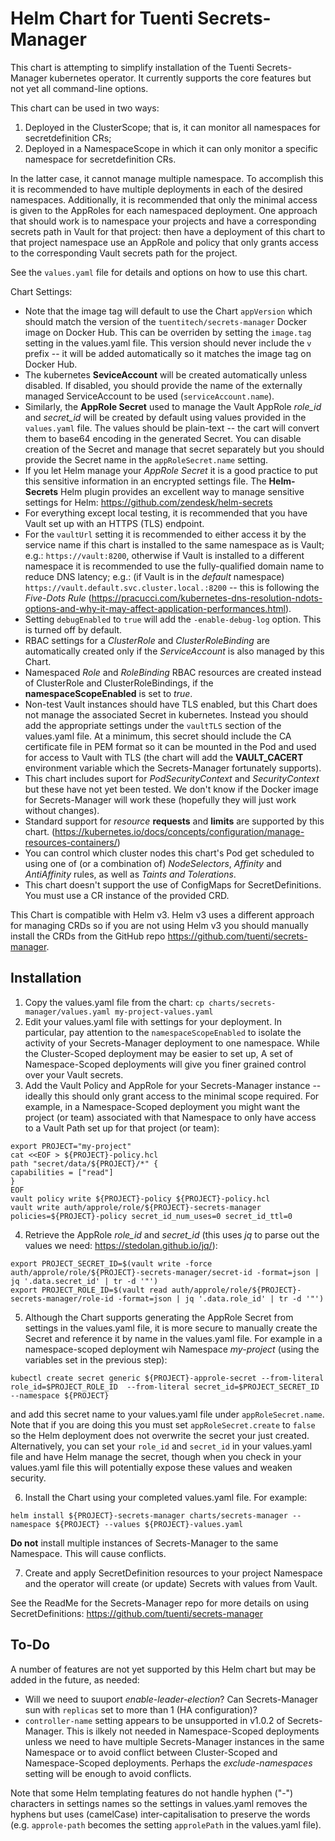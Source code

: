 Helm Chart for Tuenti Secrets-Manager
=====================================

This chart is attempting to simplify installation of the Tuenti Secrets-Manager kubernetes operator.  It currently supports the core features but not yet all command-line options.

This chart can be used in two ways:
   1) Deployed in the ClusterScope; that is, it can monitor all namespaces for secretdefinition CRs;
   2) Deployed in a NamespaceScope in which it can only monitor a specific namespace for secretdefinition CRs.

In the latter case, it cannot manage multiple namespace.  To accomplish this it is recommended to have multiple deployments in each of the desired namespaces.  Additionally, it is recommended that only the minimal access is given to the AppRoles for each namespaced deployment.  One approach that should work is to namespace your projects and have a corresponding secrets path in Vault for that project: then have a deployment of this chart to that project namespace use an AppRole and policy that only grants access to the corresponding Vault secrets path for the project.

See the `values.yaml` file for details and options on how to use this chart.

Chart Settings:
 - Note that the image tag will default to use the Chart `appVersion` which should match the version of the `tuentitech/secrets-manager`  Docker image on Docker Hub.  This can be overriden by setting the `image.tag` setting in the values.yaml file.  This version should never include the `v` prefix -- it will be added automatically so it matches the image tag on Docker Hub.
 - The kubernetes **SeviceAccount** will be created automatically unless disabled.  If disabled, you should provide the name of the externally managed ServiceAccount to be used (`serviceAccount.name`).
 - Similarly, the **AppRole Secret** used to manage the Vault AppRole *role_id* and *secret_id* will be created by default using values provided in the `values.yaml` file.  The values should be plain-text -- the cart will convert them to base64 encoding in the generated Secret.  You can disable creation of the Secret and manage that secret separately but you should provide the Secret name in the `appRoleSecret.name` setting.
 - If you let Helm manage your *AppRole Secret* it is a good practice to put this sensitive information in an encrypted settings file.  The **Helm-Secrets** Helm plugin provides an excellent way to manage sensitive settings for Helm:  https://github.com/zendesk/helm-secrets
 - For everything except local testing, it is recommended that you have Vault set up with an HTTPS (TLS) endpoint.
 - For the `vaultUrl` setting it is recommended to either access it by the service name if this chart is installed to the same namespace as is Vault; e.g.: `https://vault:8200`, otherwise if Vault is installed to a different namespace it is recommended to use the fully-qualified domain name to reduce DNS latency; e.g.: (if Vault is in the *default* namespace) `https://vault.default.svc.cluster.local.:8200` -- this is following the *Five-Dots Rule* (https://pracucci.com/kubernetes-dns-resolution-ndots-options-and-why-it-may-affect-application-performances.html).
 - Setting `debugEnabled` to `true` will add the `-enable-debug-log` option.  This is turned off by default.
 - RBAC settings for a _ClusterRole_ and _ClusterRoleBinding_ are automatically created only if the _ServiceAccount_ is also managed by this Chart.
 - Namespaced _Role_ and _RoleBinding_ RBAC resources are created instead of ClusterRole and ClusterRoleBindings, if the **namespaceScopeEnabled** is set to *true*.
 - Non-test Vault instances should have TLS enabled, but this Chart does not manage the associated Secret in kubernetes.  Instead you should add the appropriate settings under the `vaultTLS` section of the values.yaml file.  At a minimum, this secret should include the CA certificate file in PEM format so it can be mounted in the Pod and used for access to Vault with TLS (the chart will add the **VAULT_CACERT** environment variable which the Secrets-Manager fortunately supports).
 - This chart includes suport for *PodSecurityContext* and *SecurityContext* but these have not yet been tested.  We don't know if the Docker image for Secrets-Manager will work these (hopefully they will just work without changes).
 - Standard support for *resource* **requests** and **limits** are supported by this chart. (https://kubernetes.io/docs/concepts/configuration/manage-resources-containers/)
 - You can control which cluster nodes this chart's Pod get scheduled to using one of (or a combination of) *NodeSelectors*, *Affinity* and *AntiAffinity* rules, as well as *Taints and Tolerations*.
 - This chart doesn't support the use of ConfigMaps for SecretDefinitions.  You must use a CR instance of the provided CRD.

 This Chart is compatible with Helm v3.  Helm v3 uses a different approach for managing CRDs so if you are not using Helm v3 you should manually install the CRDs from the GitHub repo https://github.com/tuenti/secrets-manager.

 Installation
 ------------

1. Copy the values.yaml file from the chart:
   `cp charts/secrets-manager/values.yaml my-project-values.yaml`
2. Edit your values.yaml file with settings for your deployment.  In particular, pay attention to the `namespaceScopeEnabled` to isolate the activity of your Secrets-Manager deployment to one namespace.  While the Cluster-Scoped deployment may be easier to set up, A set of Namespace-Scoped deployments will give you finer grained control over your Vault secrets.
3. Add the Vault Policy and AppRole for your Secrets-Manager instance -- ideally this should only grant access to the minimal scope required.  For example, in a Namespace-Scoped deployment you might want the project (or team) associated with that Namespace to only have access to a Vault Path set up for that project (or team):
```
export PROJECT="my-project"
cat <<EOF > ${PROJECT}-policy.hcl
path "secret/data/${PROJECT}/*" {
capabilities = ["read"]
}
EOF
vault policy write ${PROJECT}-policy ${PROJECT}-policy.hcl
vault write auth/approle/role/${PROJECT}-secrets-manager policies=${PROJECT}-policy secret_id_num_uses=0 secret_id_ttl=0
```
4. Retrieve the AppRole *role_id* and *secret_id* (this uses *jq* to parse out the values we need: https://stedolan.github.io/jq/):
```
export PROJECT_SECRET_ID=$(vault write -force auth/approle/role/${PROJECT}-secrets-manager/secret-id -format=json | jq '.data.secret_id' | tr -d '"')
export PROJECT_ROLE_ID=$(vault read auth/approle/role/${PROJECT}-secrets-manager/role-id -format=json | jq '.data.role_id' | tr -d '"')
```
5. Although the Chart supports generating the AppRole Secret from settings in the values.yaml file, it is more secure to manually create the Secret and reference it by name in the values.yaml file.  For example in a namespace-scoped deployment wih Namespace *my-project* (using the variables set in the previous step):
```
kubectl create secret generic ${PROJECT}-approle-secret --from-literal role_id=$PROJECT_ROLE_ID  --from-literal secret_id=$PROJECT_SECRET_ID --namespace ${PROJECT}
```
and add this secret name to your values.yaml file under `appRoleSecret.name`.  Note that if you are doing this you must set `appRoleSecret.create` to `false` so the Helm deployment does not overwrite the secret your just created.  Alternatively, you can set your `role_id` and `secret_id` in your values.yaml file and have Helm manage the secret, though when you check in your values.yaml file this will potentially expose these values and weaken security.

6. Install the Chart using your completed values.yaml file.  For example:
```
helm install ${PROJECT}-secrets-manager charts/secrets-manager --namespace ${PROJECT} --values ${PROJECT}-values.yaml
```
  **Do not** install multiple instances of Secrets-Manager to the same Namespace.  This will cause conflicts.

7. Create and apply SecretDefinition resources to your project Namespace and the operator will create (or update) Secrets with values from Vault.

See the ReadMe for the Secrets-Manager repo for more details on using SecretDefinitions:  https://github.com/tuenti/secrets-manager

To-Do
-----
A number of features are not yet supported by this Helm chart but may be added in the future, as needed:
 - Will we need to suuport *enable-leader-election*?  Can Secrets-Manager sun with `replicas` set to more than 1 (HA configuration)?
 - `controller-name` setting appears to be unsupported in v1.0.2 of Secrets-Manager.  This is ilkely not needed in Namespace-Scoped deployments unless we need to have multiple Secrets-Manager instances in the same Namespace or to avoid conflict between Cluster-Scoped and Namespace-Scoped deployments.  Perhaps the *exclude-namespaces* setting will be enough to avoid conflicts.

 Note that some Helm templating features do not handle hyphen ("-") characters in settings names so the settings in values.yaml removes the hyphens but uses (camelCase) inter-capitalisation to preserve the words (e.g. `approle-path` becomes the setting `approlePath` in the values.yaml file).